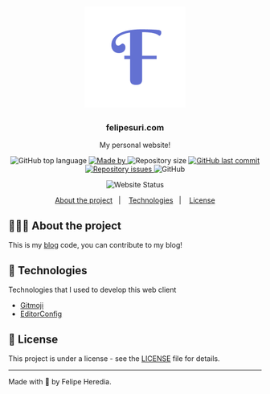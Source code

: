 <h1 align="center">
	<img alt="Logo" src="src/favicon.ico" width="200px" />
</h1>

<h3 align="center">
  felipesuri.com
</h3>

<p align="center">My personal website!</p>

<p align="center">
  <img alt="GitHub top language" src="https://img.shields.io/github/languages/top/felipesuri/felipesuri.com">
  <a href="https://felipesuri.com">
    <img alt="Made by" src="https://img.shields.io/badge/made%20by-felipesuri-gree">
  </a>

  <img alt="Repository size" src="https://img.shields.io/github/repo-size/felipesuri/felipesuri.com">

  <a href="https://github.com/felipesuri/readme-pattern/commits/master">
    <img alt="GitHub last commit" src="https://img.shields.io/github/last-commit/felipesuri/felipesuri.com">
  </a>

  <a href="https://github.com/felipesuri/readme-/issues">
    <img alt="Repository issues" src="https://img.shields.io/github/issues/felipesuri/felipesuri.com">
  </a>

  <img alt="GitHub" src="https://img.shields.io/github/license/felipesuri/felipesuri.com">
</p>

<p align="center">
  <img src="https://api.netlify.com/api/v1/badges/93c1ebf2-fac3-432b-826a-d9a0273463f1/deploy-status" alt="Website Status">
</p>

<p align="center">
  <a href="#-about-the-project">About the project</a>&nbsp;&nbsp;&nbsp;|&nbsp;&nbsp;&nbsp;
  <a href="#-technologies">Technologies</a>&nbsp;&nbsp;&nbsp;|&nbsp;&nbsp;&nbsp;
  <a href="#-license">License</a>
</p>

## 👨🏻‍💻 About the project

This is my [blog](https://felipesuri.com "My website") code, you can contribute to my blog!

## 🚀 Technologies

Technologies that I used to develop this web client

- [Gitmoji](https://gitmoji.carloscuesta.me/)
- [EditorConfig](https://editorconfig.org/)

## 📝 License

This project is under a license - see the [LICENSE](LICENSE) file for details.

---

Made with 💞 by Felipe Heredia.
